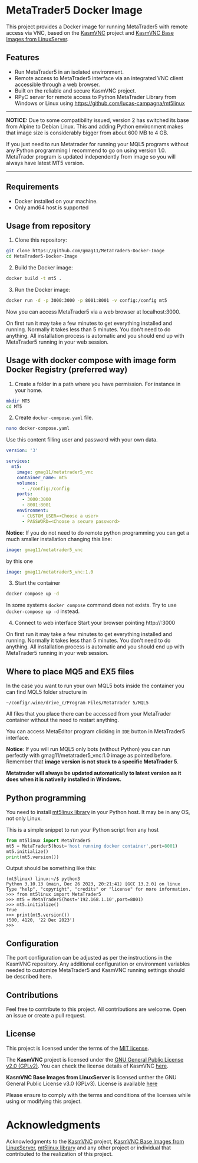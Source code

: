 # MetaTrader5 Docker Image

This project provides a Docker image for running MetaTrader5 with remote access via VNC, based on the [KasmVNC](https://github.com/kasmtech/KasmVNC) project and [KasmVNC Base Images from LinuxServer](https://github.com/linuxserver/docker-baseimage-kasmvnc).

## Features

- Run MetaTrader5 in an isolated environment.
- Remote access to MetaTrader5 interface via an integrated VNC client accessible through a web browser.
- Built on the reliable and secure KasmVNC project.
- RPyC server for remote access to Python MetaTrader Library from Windows or Linux using https://github.com/lucas-campagna/mt5linux

----------

**NOTICE:**
Due to some compatibility issued, version 2 has switched its base from Alpine to Debian Linux. This and adding Python environment makes that image size is considerably bigger from about 600 MB to 4 GB.

If you just need to run Metatrader for running your MQL5 programs without any Python programming I recommend to go on using version 1.0. MetaTrader program is updated independently from image so you will always have latest MT5 version.

-----------

## Requirements

- Docker installed on your machine.
- Only amd64 host is supported

## Usage from repository

1. Clone this repository:
```bash
git clone https://github.com/gmag11/MetaTrader5-Docker-Image
cd MetaTrader5-Docker-Image
```

2. Build the Docker image:
```bash
docker build -t mt5 .
```

3. Run the Docker image:
```bash
docker run -d -p 3000:3000 -p 8001:8001 -v config:/config mt5
```

Now you can access MetaTrader5 via a web browser at localhost:3000.

On first run it may take a few minutes to get everything installed and running. Normally it takes less than 5 minutes. You don't need to do anything. All installation process is automatic and you should end up with MetaTrader5 running in your web session.

## Usage with docker compose with image form Docker Registry (preferred way)

1. Create a folder in a path where you have permission. For instance in your home.
```bash
mkdir MT5
cd MT5
```

2. Create `docker-compose.yaml` file.
```bash
nano docker-compose.yaml
```

Use this content filling user and password with your own data.

```yaml
version: '3'

services:
  mt5:
    image: gmag11/metatrader5_vnc
    container_name: mt5
    volumes:
      - ./config:/config
    ports:
      - 3000:3000
      - 8001:8001
    environment:
      - CUSTOM_USER=<Choose a user>
      - PASSWORD=<Choose a secure password>
```

**Notice**: If you do not need to do remote python programming you can get a much smaller installation changing this line:

```yaml
image: gmag11/metatrader5_vnc
```

by this one


```yaml
image: gmag11/metatrader5_vnc:1.0
```

3. Start the container
```bash
docker compose up -d
```

In some systems `docker compose` command does not exists. Try to use `docker-compose up -d` instead.

4. Connect to web interface
   Start your browser pointing http://<your ip address>:3000

On first run it may take a few minutes to get everything installed and running. Normally it takes less than 5 minutes. You don't need to do anything. All installation process is automatic and you should end up with MetaTrader5 running in your web session.

## Where to place MQ5 and EX5 files
In the case you want to run your own MQL5 bots inside the container you can find MQL5 folder structure in 

```
~/config/.wine/drive_c/Program Files/MetaTrader 5/MQL5
```

All files that you place there can be accessed from your MetaTrader container without the need to restart anything.

You can access MetaEditor program clicking in `IDE` button in MetaTrader5 interface.

**Notice**: If you will run MQL5 only bots (without Python) you can run perfectly with gmag11/metatrader5_vnc:1.0 image as pointed before. Remember that **image version is not stuck to a specific MetaTrader 5**.

**Metatrader will always be updated automatically to latest version as it does when it is nativelly installed in Windows.**

## Python programming

You need to install [mt5linux library](https://github.com/lucas-campagna/mt5linux) in your Python host. It may be in any OS, not only Linux.

This is a simple snippet to run your Python script fron any host

```python
from mt5linux import MetaTrader5
mt5 = MetaTrader5(host='host running docker container',port=8001)
mt5.initialize()
print(mt5.version())
```

Output should be something like this:

```
(mt5linux) linux:~/$ python3
Python 3.10.13 (main, Dec 26 2023, 20:21:41) [GCC 13.2.0] on linux
Type "help", "copyright", "credits" or "license" for more information.
>>> from mt5linux import MetaTrader5
>>> mt5 = MetaTrader5(host='192.168.1.10',port=8001)
>>> mt5.initialize()
True
>>> print(mt5.version())
(500, 4120, '22 Dec 2023')
>>>
```

## Configuration
The port configuration can be adjusted as per the instructions in the KasmVNC repository. Any additional configuration or environment variables needed to customize MetaTrader5 and KasmVNC running settings should be described here.

## Contributions
Feel free to contribute to this project. All contributions are welcome. Open an issue or create a pull request.

## License

This project is licensed under the terms of the [MIT license](https://opensource.org/license/mit/). 

The **KasmVNC** project is licensed under the [GNU General Public License v2.0 (GPLv2)](https://www.gnu.org/licenses/old-licenses/gpl-2.0.en.html). You can check the license details of KasmVNC [here](https://github.com/kasmtech/KasmVNC/blob/master/LICENSE.TXT).

**KasmVNC Base Images from LinuxServer** is licensed unther the GNU General Public License v3.0 (GPLv3). License is available [here](https://github.com/linuxserver/docker-baseimage-kasmvnc/blob/master/LICENSE)

Please ensure to comply with the terms and conditions of the licenses while using or modifying this project.

# Acknowledgments
Acknowledgments to the [KasmVNC](https://github.com/kasmtech/KasmVNC) project, [KasmVNC Base Images from LinuxServer](https://github.com/linuxserver/docker-baseimage-kasmvnc/tree/master), [mt5linux library](https://github.com/lucas-campagna/mt5linux)  and any other project or individual that contributed to the realization of this project.
